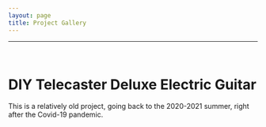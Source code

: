 ```yaml
---
layout: page
title: Project Gallery
---
```


---

<br>

# DIY Telecaster Deluxe Electric Guitar

This is a relatively old project, going back to the 2020-2021 summer, right after the Covid-19 pandemic.